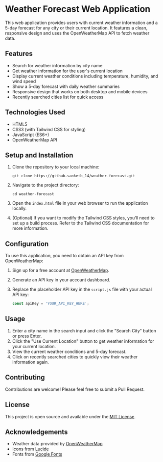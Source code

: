 # Weather Forecast Web Application

This web application provides users with current weather information and a 5-day forecast for any city or their current location. It features a clean, responsive design and uses the OpenWeatherMap API to fetch weather data.

## Features

- Search for weather information by city name
- Get weather information for the user's current location
- Display current weather conditions including temperature, humidity, and wind speed
- Show a 5-day forecast with daily weather summaries
- Responsive design that works on both desktop and mobile devices
- Recently searched cities list for quick access

## Technologies Used

- HTML5
- CSS3 (with Tailwind CSS for styling)
- JavaScript (ES6+)
- OpenWeatherMap API

## Setup and Installation

1. Clone the repository to your local machine:
   ```
   git clone https://github.sanketb_14/weather-forecast.git
   ```

2. Navigate to the project directory:
   ```
   cd weather-forecast
   ```

3. Open the `index.html` file in your web browser to run the application locally.

4. (Optional) If you want to modify the Tailwind CSS styles, you'll need to set up a build process. Refer to the Tailwind CSS documentation for more information.

## Configuration

To use this application, you need to obtain an API key from OpenWeatherMap:

1. Sign up for a free account at [OpenWeatherMap](https://openweathermap.org/).
2. Generate an API key in your account dashboard.
3. Replace the placeholder API key in the `script.js` file with your actual API key:

   ```javascript
   const apiKey = 'YOUR_API_KEY_HERE';
   ```

## Usage

1. Enter a city name in the search input and click the "Search City" button or press Enter.
2. Click the "Use Current Location" button to get weather information for your current location.
3. View the current weather conditions and 5-day forecast.
4. Click on recently searched cities to quickly view their weather information again.

## Contributing

Contributions are welcome! Please feel free to submit a Pull Request.

## License

This project is open source and available under the [MIT License](LICENSE).

## Acknowledgements

- Weather data provided by [OpenWeatherMap](https://openweathermap.org/)
- Icons from [Lucide](https://lucide.dev/)
- Fonts from [Google Fonts](https://fonts.google.com/)

